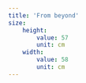 ```yaml
---
title: 'From beyond'
size:
    height:
        value: 57
        unit: cm
    width:
        value: 58
        unit: cm
---
```


